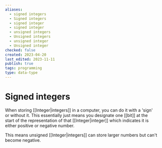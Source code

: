 ```yaml
---
aliases:
  - signed integers
  - Signed integers
  - signed integer
  - signed integer
  - unsigned integers
  - Unsigned integers
  - unsigned integer
  - Unsigned integer
checked: false
created: 2023-04-20
last_edited: 2023-11-11
publish: true
tags: programming
type: data-type
---
```

# Signed integers

When storing [[Integer|integers]] in a computer, you can do it with a 'sign' or without it. This essentially just means you designate one [[bit]] at the start of the representation of that [[Integer|integer]] which indicates it is either positive or negative number.

This means unsigned [[Integer|integers]] can store larger numbers but can't become negative.
